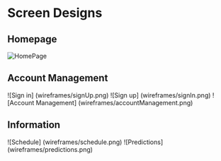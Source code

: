 # Screen Designs

## Homepage
![HomePage](/Users/rashadadams/Documents/GitHub/enterpriseJava/projects/sportsPerformancePredictor/DesignDocuments/wireframes/home.png)

## Account Management
![Sign in] (wireframes/signUp.png)
![Sign up] (wireframes/signIn.png)
![Account Management] (wireframes/accountManagement.png)

## Information
![Schedule] (wireframes/schedule.png)
![Predictions] (wireframes/predictions.png)